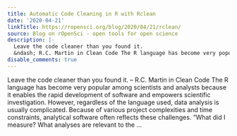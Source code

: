 ```yaml
---
title: Automatic Code Cleaning in R with Rclean
date: '2020-04-21'
linkTitle: https://ropensci.org/blog/2020/04/21/rclean/
source: Blog on rOpenSci - open tools for open science
description: |-
  Leave the code cleaner than you found it.
  &ndash; R.C. Martin in Clean Code The R language has become very popular among scientists and analysts because it enables the rapid development of software and empowers scientific investigation. However, regardless of the language used, data analysis is usually complicated. Because of various project complexities and time constraints, analytical software often reflects these challenges. &ldquo;What did I measure? What analyses are relevant to the ...
disable_comments: true
---
```

Leave the code cleaner than you found it.
&ndash; R.C. Martin in Clean Code The R language has become very popular among scientists and analysts because it enables the rapid development of software and empowers scientific investigation. However, regardless of the language used, data analysis is usually complicated. Because of various project complexities and time constraints, analytical software often reflects these challenges. &ldquo;What did I measure? What analyses are relevant to the ...